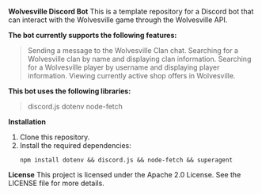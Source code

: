 **Wolvesville Discord Bot**
This is a template repository for a Discord bot that can interact with the Wolvesville game through the Wolvesville API.

**The bot currently supports the following features:**

> Sending a message to the Wolvesville Clan chat.
> Searching for a Wolvesville clan by name and displaying clan information.
> Searching for a Wolvesville player by username and displaying player information.
> Viewing currently active shop offers in Wolvesville.

**This bot uses the following libraries:**

> discord.js
> dotenv
> node-fetch

**Installation**

1. Clone this repository.
2. Install the required dependencies:
   ```
   npm install dotenv && discord.js && node-fetch && superagent
   ```
<!-- end list -->

**License**
This project is licensed under the Apache 2.0 License. See the LICENSE file for more details.
